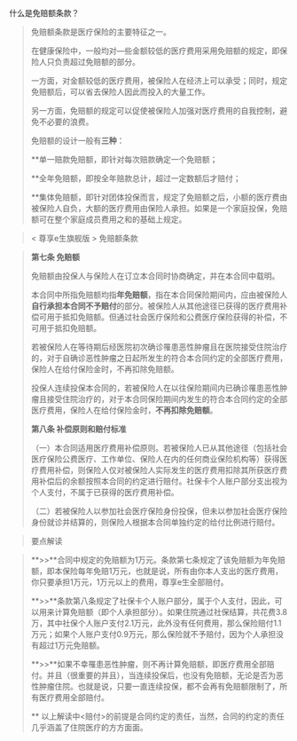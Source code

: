 什么是免赔额条款？

> 免赔额条款是医疗保险的主要特征之一。
>
> 在健康保险中，一般均对—些金额较低的医疗费用采用免赔额的规定，即保险人只负责超过免赔额的部分。
>
> 一方面，对金额较低的医疗费用，被保险人在经济上可以承受；同时，规定免赔额后，可以省去保险人因此而投入的大量工作。
>
> 另一方面，免赔额的规定可以促使被保险人加强对医疗费用的自我控制，避免不必要的浪费。
>
> 免赔额的设计一般有**三种**：
>
> \*\*单一赔款免赔额，即针对每次赔款确定一个免赔额；
>
> \*\*全年免赔额，即按全年赔款总计，超过一定数额后才赔付；
>
> \*\*集体免赔额，即针对团体投保而言，规定了免赔额之后，小额的医疗费由被保险人自负，大额的医疗费用由保险人承担。如果是一个家庭投保，免赔额可在整个家庭成员费用之和的基础上规定。

  




> &lt;
> 尊享e生旗舰版
> &gt;
> 免赔额条款

> **第七条 免赔额**  
>
>
> 免赔额由投保人与保险人在订立本合同时协商确定，并在本合同中载明。
>
> 本合同中所指免赔额均指**年免赔额**，指在本合同保险期间内，应由被保险人**自行承担本合同不予赔付**的部分。被保险人从其他途径已获得的医疗费用补偿可用于抵扣免赔额。但通过社会医疗保险和公费医疗保险获得的补偿，不可用于抵扣免赔额。
>
> 若被保险人在等待期后经医院初次确诊罹患恶性肿瘤且在医院接受住院治疗的，对于自确诊恶性肿瘤之日起所发生的符合本合同约定的全部医疗费用，保险人在给付保险金时，不再扣除免赔额。
>
> 投保人连续投保本合同的，若被保险人在以往保险期间内已确诊罹患恶性肿瘤且接受住院治疗的，对于本合同保险期间内发生的符合本合同约定的全部医疗费用，保险人在给付保险金时，**不再扣除免赔额**。
>
> **第八条 补偿原则和赔付标准**
>
> （一）本合同适用医疗费用补偿原则。若被保险人已从其他途径（包括社会医疗保险公费医疗、工作单位、保险人在内的任何商业保险机构等）获得医疗费用补偿，则保险人仅对被保险人实际发生的医疗费用扣除其所获医疗费用补偿后的余额按照本合同的约定进行赔付。社保卡个人账户部分支出视为个人支付，不属于已获得的医疗费用补偿。
>
> （二）若被保险人以参加社会医疗保险身份投保，但未以参加社会医疗保险身份就诊并结算的，则保险人根据本合同单独约定的给付比例进行赔付。

  


> 要点解读

> **&gt;&gt;**合同中规定的免赔额为1万元。条款第七条规定了该免赔额为年免赔额，即本保险每年免赔1万元，也就是说，所有由你本人支出的医疗费用，你只要承担1万元，1万元以上的费用，尊享e生全部赔付。
>
> **&gt;&gt;**条款第八条规定了社保卡个人账户部分，属于个人支付，因此，可以用来计算免赔额（即个人承担部分）。如果住院通过社保结算，共花费3.8万，其中社保个人账户支付2.1万元，此外没有任何费用，那么保险赔付1.1万元；如果个人账户支付0.9万元，那么保险就不予赔付，因为个人承担没有超过1万元免赔额。
>
> **&gt;&gt;**如果不幸罹患恶性肿瘤，则不再计算免赔额，即医疗费用全部赔付。并且（很重要的并且），当连续投保后，也没有免赔额，无论是否为恶性肿瘤住院。也就是说，只要一直连续投保，都不会再有免赔额限制了，所有医疗费用全部赔付。
>
>   
>
>
> \*\* 以上解读中&lt;赔付&gt;的前提是合同约定的责任，当然，合同的约定的责任几乎涵盖了住院医疗的方方面面。



